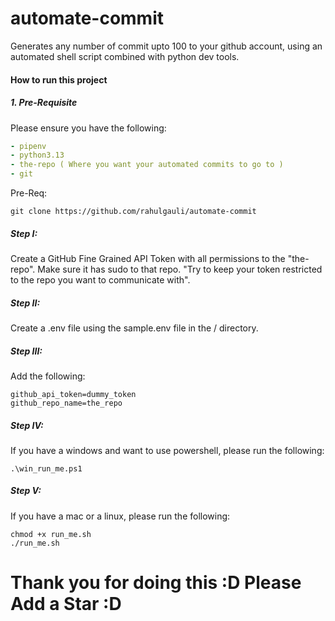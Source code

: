 # automate-commit
Generates any number of commit upto 100 to your github account, using an automated shell script combined with python dev tools. 

#### How to run this project

##### 1. Pre-Requisite
Please ensure you have the following:
```yaml
- pipenv
- python3.13
- the-repo ( Where you want your automated commits to go to )
- git
```
Pre-Req:
``` shell 
git clone https://github.com/rahulgauli/automate-commit
```


##### Step I: 
Create a GitHub Fine Grained API Token with all permissions to the "the-repo". Make sure it has sudo to that repo. "Try to keep your token restricted to the repo you want to communicate with".

##### Step II: 
Create a .env file using the sample.env file in the / directory.

##### Step III:
Add the following:

``` shell
github_api_token=dummy_token
github_repo_name=the_repo
```

##### Step IV: 
If you have a windows and want to use powershell, please run the following:

``` shell
.\win_run_me.ps1
```

##### Step V: 
If you have a mac or a linux, please run the following:

``` shell
chmod +x run_me.sh
./run_me.sh
```

# Thank you for doing this :D  Please Add a Star :D 